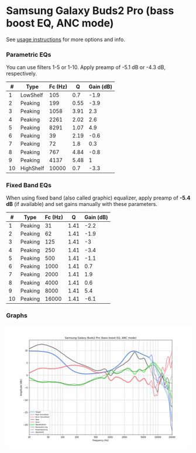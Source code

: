 # Samsung Galaxy Buds2 Pro (bass boost EQ, ANC mode)
See [usage instructions](https://github.com/jaakkopasanen/AutoEq#usage) for more options and info.

### Parametric EQs
You can use filters 1-5 or 1-10. Apply preamp of -5.1 dB or -4.3 dB, respectively.

|   # | Type      |   Fc (Hz) |    Q |   Gain (dB) |
|-----|-----------|-----------|------|-------------|
|   1 | LowShelf  |       105 | 0.7  |        -1.9 |
|   2 | Peaking   |       199 | 0.55 |        -3.9 |
|   3 | Peaking   |      1058 | 3.91 |         2.3 |
|   4 | Peaking   |      2261 | 2.02 |         2.6 |
|   5 | Peaking   |      8291 | 1.07 |         4.9 |
|   6 | Peaking   |        39 | 2.19 |        -0.6 |
|   7 | Peaking   |        72 | 1.8  |         0.3 |
|   8 | Peaking   |       767 | 4.84 |        -0.8 |
|   9 | Peaking   |      4137 | 5.48 |         1   |
|  10 | HighShelf |     10000 | 0.7  |        -3.3 |

### Fixed Band EQs
When using fixed band (also called graphic) equalizer, apply preamp of **-5.4 dB** (if available) and set gains manually with these parameters.

|   # | Type    |   Fc (Hz) |    Q |   Gain (dB) |
|-----|---------|-----------|------|-------------|
|   1 | Peaking |        31 | 1.41 |        -2.2 |
|   2 | Peaking |        62 | 1.41 |        -1.9 |
|   3 | Peaking |       125 | 1.41 |        -3   |
|   4 | Peaking |       250 | 1.41 |        -3.4 |
|   5 | Peaking |       500 | 1.41 |        -1.1 |
|   6 | Peaking |      1000 | 1.41 |         0.7 |
|   7 | Peaking |      2000 | 1.41 |         1.9 |
|   8 | Peaking |      4000 | 1.41 |         0.6 |
|   9 | Peaking |      8000 | 1.41 |         5.4 |
|  10 | Peaking |     16000 | 1.41 |        -6.1 |

### Graphs
![](./Samsung%20Galaxy%20Buds2%20Pro%20(bass%20boost%20EQ,%20ANC%20mode).png)
